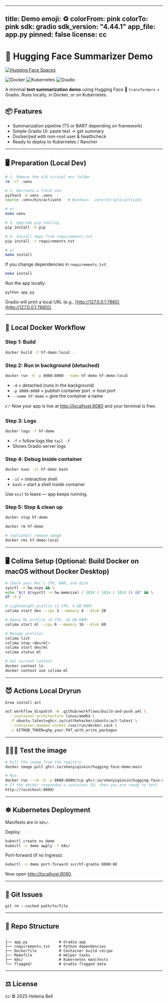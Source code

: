 
---
title: Demo 
emoji: ♻️
colorFrom: pink
colorTo: pink
sdk: gradio
sdk_version: "4.44.1"
app_file: app.py
pinned: false
license: cc
---



# 🤗 Hugging Face Summarizer Demo

[![Hugging Face Spaces](https://img.shields.io/badge/%F0%9F%A4%97%20HuggingFace-Spaces-blue)](https://huggingface.co/spaces/macolulu/demo)

![Docker](https://img.shields.io/badge/Docker-ready-blue?logo=docker)
![Kubernetes](https://img.shields.io/badge/Kubernetes-deployable-326CE5?logo=kubernetes)
![Gradio](https://img.shields.io/badge/Gradio-UI-green?logo=python)

A minimal **text summarization demo** using Hugging Face 🤗 `transformers` + Gradio. Runs locally, in Docker, or on Kubernetes.


## 📦 Features

* Summarization pipeline (T5 or BART depending on framework)
* Simple Gradio UI: paste text → get summary
* Dockerized with non-root user & healthcheck
* Ready to deploy to Kubernetes / Rancher

---

## 🖥️ Preparation (Local Dev)

```sh
# 1. Remove the old virtual env folder
rm -rf .venv

# 2. Recreate a fresh one
python3 -m venv .venv
source .venv/bin/activate   # Windows: .venv\Scripts\activate

# or
make venv

# 3. Upgrade pip tooling
pip install -U pip

# 4. Install deps from requirements.txt
pip install -r requirements.txt

# or
make install
```

If you change dependencies in `requirements.txt`:

```sh
make install
```

Run the app locally:

```sh
python app.py
```

Gradio will print a local URL (e.g., [http://127.0.0.1:7860](http://127.0.0.1:7860)).

---

## 🐳 Local Docker Workflow

### Step 1: Build

```sh
docker build -t hf-demo:local .
```

### Step 2: Run in background (detached)

```sh
docker run -d -p 8080:8080 --name hf-demo hf-demo:local
```

* `-d` = detached (runs in the background)
* `-p 8080:8080` = publish container port → host port
* `--name hf-demo` = give the container a name

👉 Now your app is live at [http://localhost:8080](http://localhost:8080) and your terminal is free.

### Step 3: Logs

```sh
docker logs -f hf-demo
```

* `-f` = follow logs like `tail -f`
* Shows Gradio server logs

### Step 4: Debug inside container

```sh
docker exec -it hf-demo bash
```

* `-it` = interactive shell
* `bash` = start a shell inside container

Use `exit` to leave — app keeps running.

### Step 5: Stop & clean up

```sh
docker stop hf-demo
```

```sh
docker rm hf-demo
```

```sh
# (optional) remove image
docker rmi hf-demo:local
```

---

## 🖥️ Colima Setup (Optional: Build Docker on macOS without Docker Desktop)

```sh
# Check your Mac’s CPU, RAM, and disk
sysctl -n hw.ncpu && \
echo "$(( $(sysctl -n hw.memsize) / 1024 / 1024 / 1024 )) GB" && \
df -h /

# Lightweight profile (2 CPU, 4 GB RAM)
colima start dev --cpu 2 --memory 4 --disk 20

# Heavy ML profile (6 CPU, 16 GB RAM)
colima start ml --cpu 6 --memory 16 --disk 80

# Manage profiles
colima list
colima stop <dev/ml>
colima start dev/ml
colima status ml

# Set current context
docker context ls
docker context use colima-ml
```

---
## 😈 Actions Local Dryrun
```sh
brew install act

act workflow_dispatch -W .github/workflows/build-and-push.yml \
  --container-architecture linux/amd64 \
  -P ubuntu-latest=ghcr.io/catthehacker/ubuntu:act-latest \
  --container-daemon-socket /var/run/docker.sock \
  -s GITHUB_TOKEN=ghp_your_PAT_with_write_packages

```

---
## 👩🏾‍🔬 Test the image
```sh
# Pull the image from the registry
docker image pull ghcr.io/shenyiqinxin/hugging-face-demo:main

# Run
docker run --rm -d -p 8080:8080/tcp ghcr.io/shenyiqinxin/hugging-face-demo:main 
# If the docker responded a container ID, then you are ready to test
http://localhost:8080/
```
---



## ☸️ Kubernetes Deployment

Manifests are in `k8s/`.

Deploy:

```sh
kubectl create ns demo
kubectl -n demo apply -f k8s/
```

Port-forward (if no Ingress):

```sh
kubectl -n demo port-forward svc/hf-gradio 8080:80
```

Now open [http://localhost:8080](http://localhost:8080).

---


## 💜 Git Issues
```
git rm --cached path/to/file
```
---

## 📂 Repo Structure

```
.
├── app.py              # Gradio app
├── requirements.txt    # Python dependencies
├── Dockerfile          # Container build recipe
├── Makefile            # Helper tasks
├── k8s/                # Kubernetes manifests
└── flagged/            # Gradio flagged data
```

---

## ⚖️ License

cc © 2025 Heleina Bell
